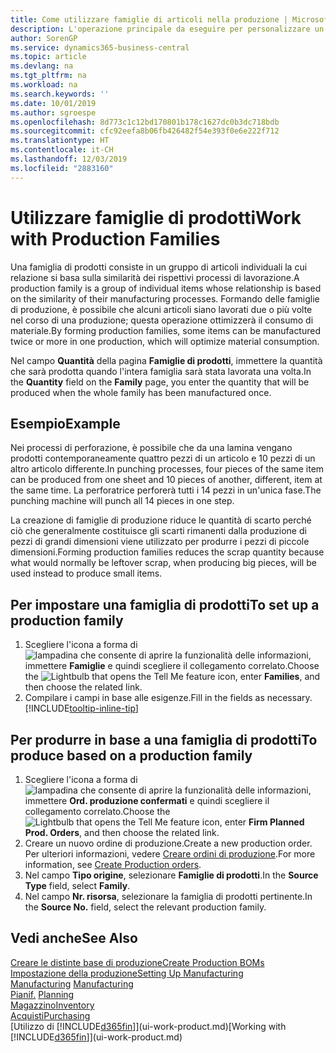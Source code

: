 ```yaml
---
title: Come utilizzare famiglie di articoli nella produzione | Microsoft Docs
description: L'operazione principale da eseguire per personalizzare un calendario di base per la propria società, o per uno dei partner commerciali, è la modifica dello stato dei giorni lavorativi e non lavorativi.
author: SorenGP
ms.service: dynamics365-business-central
ms.topic: article
ms.devlang: na
ms.tgt_pltfrm: na
ms.workload: na
ms.search.keywords: ''
ms.date: 10/01/2019
ms.author: sgroespe
ms.openlocfilehash: 8d773c1c12bd170801b178c1627dc0b3dc718bdb
ms.sourcegitcommit: cfc92eefa8b06fb426482f54e393f0e6e222f712
ms.translationtype: HT
ms.contentlocale: it-CH
ms.lasthandoff: 12/03/2019
ms.locfileid: "2883160"
---
```

# <a name="work-with-production-families"></a><span data-ttu-id="daeff-103">Utilizzare famiglie di prodotti</span><span class="sxs-lookup"><span data-stu-id="daeff-103">Work with Production Families</span></span>
<span data-ttu-id="daeff-104">Una famiglia di prodotti consiste in un gruppo di articoli individuali la cui relazione si basa sulla similarità dei rispettivi processi di lavorazione.</span><span class="sxs-lookup"><span data-stu-id="daeff-104">A production family is a group of individual items whose relationship is based on the similarity of their manufacturing processes.</span></span> <span data-ttu-id="daeff-105">Formando delle famiglie di produzione, è possibile che alcuni articoli siano lavorati due o più volte nel corso di una produzione; questa operazione ottimizzerà il consumo di materiale.</span><span class="sxs-lookup"><span data-stu-id="daeff-105">By forming production families, some items can be manufactured twice or more in one production, which will optimize material consumption.</span></span>

<span data-ttu-id="daeff-106">Nel campo **Quantità** della pagina **Famiglie di prodotti**, immettere la quantità che sarà prodotta quando l'intera famiglia sarà stata lavorata una volta.</span><span class="sxs-lookup"><span data-stu-id="daeff-106">In the **Quantity** field on the **Family** page, you enter the quantity that will be produced when the whole family has been manufactured once.</span></span>

## <a name="example"></a><span data-ttu-id="daeff-107">Esempio</span><span class="sxs-lookup"><span data-stu-id="daeff-107">Example</span></span>
<span data-ttu-id="daeff-108">Nei processi di perforazione, è possibile che da una lamina vengano prodotti contemporaneamente quattro pezzi di un articolo e 10 pezzi di un altro articolo differente.</span><span class="sxs-lookup"><span data-stu-id="daeff-108">In punching processes, four pieces of the same item can be produced from one sheet and 10 pieces of another, different, item at the same time.</span></span> <span data-ttu-id="daeff-109">La perforatrice perforerà tutti i 14 pezzi in un'unica fase.</span><span class="sxs-lookup"><span data-stu-id="daeff-109">The punching machine will punch all 14 pieces in one step.</span></span>

<span data-ttu-id="daeff-110">La creazione di famiglie di produzione riduce le quantità di scarto perché ciò che generalmente costituisce gli scarti rimanenti dalla produzione di pezzi di grandi dimensioni viene utilizzato per produrre i pezzi di piccole dimensioni.</span><span class="sxs-lookup"><span data-stu-id="daeff-110">Forming production families reduces the scrap quantity because what would normally be leftover scrap, when producing big pieces, will be used instead to produce small items.</span></span>

## <a name="to-set-up-a-production-family"></a><span data-ttu-id="daeff-111">Per impostare una famiglia di prodotti</span><span class="sxs-lookup"><span data-stu-id="daeff-111">To set up a production family</span></span>
1. <span data-ttu-id="daeff-112">Scegliere l'icona a forma di ![lampadina che consente di aprire la funzionalità delle informazioni](media/ui-search/search_small.png "Informazioni sull'operazione che si desidera eseguire"), immettere **Famiglie** e quindi scegliere il collegamento correlato.</span><span class="sxs-lookup"><span data-stu-id="daeff-112">Choose the ![Lightbulb that opens the Tell Me feature](media/ui-search/search_small.png "Tell me what you want to do") icon, enter **Families**, and then choose the related link.</span></span>
2. <span data-ttu-id="daeff-113">Compilare i campi in base alle esigenze.</span><span class="sxs-lookup"><span data-stu-id="daeff-113">Fill in the fields as necessary.</span></span> [!INCLUDE[tooltip-inline-tip](includes/tooltip-inline-tip_md.md)]

## <a name="to-produce-based-on-a-production-family"></a><span data-ttu-id="daeff-114">Per produrre in base a una famiglia di prodotti</span><span class="sxs-lookup"><span data-stu-id="daeff-114">To produce based on a production family</span></span>
1. <span data-ttu-id="daeff-115">Scegliere l'icona a forma di ![lampadina che consente di aprire la funzionalità delle informazioni](media/ui-search/search_small.png "Informazioni sull'operazione che si desidera eseguire"), immettere **Ord. produzione confermati** e quindi scegliere il collegamento correlato.</span><span class="sxs-lookup"><span data-stu-id="daeff-115">Choose the ![Lightbulb that opens the Tell Me feature](media/ui-search/search_small.png "Tell me what you want to do") icon, enter **Firm Planned Prod. Orders**, and then choose the related link.</span></span>
2. <span data-ttu-id="daeff-116">Creare un nuovo ordine di produzione.</span><span class="sxs-lookup"><span data-stu-id="daeff-116">Create a new production order.</span></span> <span data-ttu-id="daeff-117">Per ulteriori informazioni, vedere [Creare ordini di produzione](production-how-to-create-production-orders.md).</span><span class="sxs-lookup"><span data-stu-id="daeff-117">For more information, see [Create Production orders](production-how-to-create-production-orders.md).</span></span>
3. <span data-ttu-id="daeff-118">Nel campo **Tipo origine**, selezionare **Famiglie di prodotti**.</span><span class="sxs-lookup"><span data-stu-id="daeff-118">In the **Source Type** field, select **Family**.</span></span>  
4. <span data-ttu-id="daeff-119">Nel campo **Nr. risorsa**, selezionare la famiglia di prodotti pertinente.</span><span class="sxs-lookup"><span data-stu-id="daeff-119">In the **Source No.** field, select the relevant production family.</span></span>

## <a name="see-also"></a><span data-ttu-id="daeff-120">Vedi anche</span><span class="sxs-lookup"><span data-stu-id="daeff-120">See Also</span></span>
[<span data-ttu-id="daeff-121">Creare le distinte base di produzione</span><span class="sxs-lookup"><span data-stu-id="daeff-121">Create Production BOMs</span></span>](production-how-to-create-production-boms.md)  
[<span data-ttu-id="daeff-122">Impostazione della produzione</span><span class="sxs-lookup"><span data-stu-id="daeff-122">Setting Up Manufacturing</span></span>](production-configure-production-processes.md)  
<span data-ttu-id="daeff-123">[Manufacturing](production-manage-manufacturing.md)  </span><span class="sxs-lookup"><span data-stu-id="daeff-123">[Manufacturing](production-manage-manufacturing.md)  </span></span>  
<span data-ttu-id="daeff-124">[Pianif.](production-planning.md) </span><span class="sxs-lookup"><span data-stu-id="daeff-124">[Planning](production-planning.md) </span></span>  
[<span data-ttu-id="daeff-125">Magazzino</span><span class="sxs-lookup"><span data-stu-id="daeff-125">Inventory</span></span>](inventory-manage-inventory.md)  
[<span data-ttu-id="daeff-126">Acquisti</span><span class="sxs-lookup"><span data-stu-id="daeff-126">Purchasing</span></span>](purchasing-manage-purchasing.md)  
<span data-ttu-id="daeff-127">[Utilizzo di [!INCLUDE[d365fin](includes/d365fin_md.md)]](ui-work-product.md)</span><span class="sxs-lookup"><span data-stu-id="daeff-127">[Working with [!INCLUDE[d365fin](includes/d365fin_md.md)]](ui-work-product.md)</span></span>
